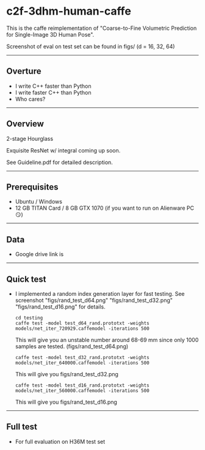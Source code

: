 # c2f-3dhm-human-caffe
This is the caffe reimplementation of "Coarse-to-Fine Volumetric Prediction for Single-Image 3D Human Pose".

Screenshot of eval on test set can be found in figs/ (d = 16, 32, 64) 


----
## Overture
- I write C++ faster than Python
- I write faster C++ than Python
- Who cares?

----
## Overview
2-stage Hourglass 

Exquisite ResNet w/ integral coming up soon. 

See Guideline.pdf for detailed description.

----
## Prerequisites
- Ubuntu / Windows
- 12 GB TITAN Card / 8 GB GTX 1070 (if you want to run on Alienware PC😏)

----
## Data
- Google drive link is

----
## Quick test 
- I implemented a random index generation layer for fast testing. See screenshot "figs/rand_test_d64.png" "figs/rand_test_d32.png" "figs/rand_test_d16.png" for details.
  ```
  cd testing
  caffe test -model test_d64_rand.prototxt -weights models/net_iter_720929.caffemodel -iterations 500
  ```
  This will give you an unstable number around 68-69 mm since only 1000 samples are tested. (figs/rand_test_d64.png)
  
  ```
  caffe test -model test_d32_rand.prototxt -weights models/net_iter_640000.caffemodel -iterations 500
  ```
  This will give you figs/rand_test_d32.png
  
  ```
  caffe test -model test_d16_rand.prototxt -weights models/net_iter_560000.caffemodel -iterations 500
  ```
  This will give you figs/rand_test_d16.png
  
  
----
## Full test 
- For full evaluation on H36M test set